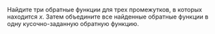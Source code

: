 Найдите три обратные функции для трех промежутков, в которых находится $x$. Затем объедините все найденные обратные функции в одну кусочно-заданную обратную функцию.